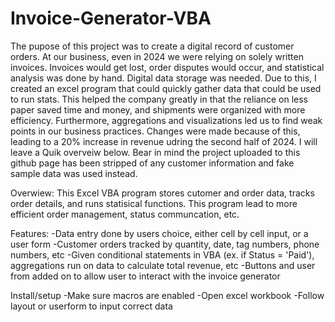 # Invoice-Generator-VBA
The pupose of this project was to create a digital record of customer orders. At our business, even in 2024 we were relying on solely written invoices. Invoices would get lost, order disputes would occur, and statistical analysis was done by hand. Digital data storage was needed. Due to this, I created an excel program that could quickly gather data that could be used to run stats. This helped the company greatly in that the reliance on less paper saved time and money, and shipments were organized with more efficiency. Furthermore, aggregations and visualizations led us to find weak points in our business practices. Changes were made because of this, leading to a 20% increase in revenue udring the second half of 2024. I will leave a Quik overveiw below. Bear in mind the project uploaded to this github page has been stripped of any customer information and fake sample data was used instead. 

Overwiew: 
This Excel VBA program stores cutomer and order data, tracks order details, and runs statisical functions. This program lead to more efficient order management, status communcation, etc. 

Features: 
-Data entry done by users choice, either cell by cell input, or a user form 
-Customer orders tracked by quantity, date, tag numbers, phone numbers, etc
-Given conditional statements in VBA (ex. if Status = 'Paid'), aggregations run on data to calculate total revenue, etc
-Buttons and user from added on to allow user to interact with the invoice generator
  
Install/setup
-Make sure macros are enabled
-Open excel workbook 
-Follow layout or userform to input correct data
